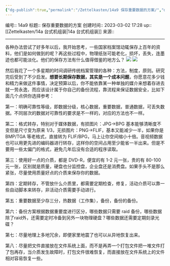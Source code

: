 ```yaml
---
{"dg-publish":true,"permalink":"/Zettelkasten/14a9 保存重要数据的方案/","dgPassFrontmatter":true}
---
```


编号:: 14a9
标题:: 保存重要数据的方案
创建时间:: 2023-03-02 17:28
up:: [[Zettelkasten/14a 台式机组装\|14a 台式机组装]]
来源:: 

---
各种办法尝试了好多年以后，我开始思考，一些国家档案馆动辄保存上百年的资料，他们是如何做到的呢？再这些过程中，物理纸张可能老化，损坏，丢失，连墨迹也都可能淡化。他们的保存方法有什么值得借鉴的地方么？
![](https://secure2.wostatic.cn/static/e2qRPuS6Zn5iVgHQmBCs8c/tCGTXciXkLMTFj4C3H1dR5.png?auth_key=1648209695-aGw7D1QDB1s6QB4Ly4UnUb-0-a08b9a4bc6976a774f46e7eb63b9d885)
![](https://secure2.wostatic.cn/static/e2qRPuS6Zn5iVgHQmBCs8c/tCGTXciXkLMTFj4C3H1dR5.png)

然后我花了一个多星期的时间调研传统档案管理的各种：方法，制度，原则。研究完后受到了不少启发。**想要长期保存数据，其实是一个成本问题**，你愿意花多少钱和精力来做这件事情，决定预算以后，你不能依靠某一种单独的媒介来想着存进去就一劳永逸，而应该设计属于你自己的备份流程，靠流程来保证数据安全，比如下面几个点供你选择参考：

第一：明确可靠性等级，即数据分级，核心数据，重要数据，普通数据，可丢失数据。不同层次的数据对可靠性的要求是不一样的，对应的方法也不一样。

第二：格式转存，特别对于媒体数据，有损图片：JPG->BPG 基本能够清晰度不变但是尺寸变为原来 1/3，无损图片：PNG->FLIF，基本又能减少一半，如果你是 BMP/TGA 等老格式，直接转为 FLIF/BPG，马上让你空间缩小十倍。音视频数据也可以用更先进的编码器进行转存，这样你的空间占用至少能省一半出来。但是不要用一些太偏门的格式，避免几年后没有合适的程序读取。

第三：使用好一点的介质，都是 DVD-R，便宜的有 1-2 元一张，贵的有 80-100 元一张，区别就是质量，硬盘也分监控盘，企业盘还是消费盘。如果手头不是那么紧张，尽量使用质量好点的介质来保存你的数据。

第四：定期转存，不管放什么介质里，都需要定期检查，修复，活动介质可以靠一些自动脚本来转存，非活动介质需要手动进行。

第五：重要数据至少存三分，热数据（工作集），备份，备份的备份。

第六：备份方案根据数据重要度进行区分，哪些数据只需要 raid 备份，哪些数据除了raid外，还需要定时冷备到另外一块物理硬盘？哪些数据还需要定期刻录光碟？

第七：尽量地理上多地冗余，即便家里地震了也可以从异地恢复出来。

第八：尽量把文件直接放在文件系统上面，而不是再弄一个打包文件把一堆文件打了包再存，当介质发生故障时，打包文件很难恢复，而直接放在文件系统上的文件相对容易恢复一些。